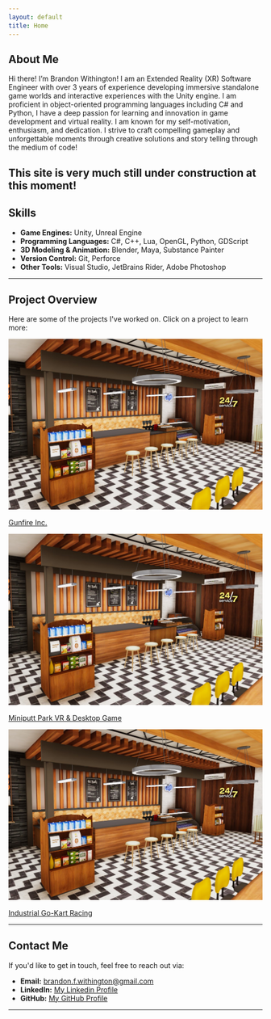 ```yaml
---
layout: default
title: Home
---
```


## About Me

Hi there! I’m Brandon Withington! I am an Extended Reality (XR) Software Engineer with over 3 years of experience developing immersive standalone game worlds and interactive experiences with the Unity engine. I am proficient in object-oriented programming languages including C# and Python, I have a deep passion for learning and innovation in game development and virtual reality. I am known for my self-motivation, enthusiasm, and dedication. I strive to craft compelling gameplay and unforgettable moments through creative solutions and story telling through the medium of code!


This site is very much still under construction at this moment!
---

## Skills

- **Game Engines:** Unity, Unreal Engine
- **Programming Languages:** C#, C++, Lua, OpenGL, Python, GDScript
- **3D Modeling & Animation:** Blender, Maya, Substance Painter
- **Version Control:** Git, Perforce
- **Other Tools:** Visual Studio, JetBrains Rider, Adobe Photoshop

---

## Project Overview

Here are some of the projects I've worked on. Click on a project to learn more:

<div class="project-grid">
    <div class="project">
        <a href="{{ site.baseurl }}/projects/project1">
            <img src="assets/images/project1.jpg" alt="Project 1">
            <p>Gunfire Inc.</p>
        </a>
    </div>
    <div class="project">
        <a href="{{ site.baseurl }}/projects/project2">
            <img src="assets/images/project2.jpg" alt="Project 2">
            <p>Miniputt Park VR & Desktop Game</p>
        </a>
    </div>
    <div class="project">
        <a href="{{ site.baseurl }}/projects/project3">
            <img src="assets/images/project3.jpg" alt="Project 3">
            <p>Industrial Go-Kart Racing</p>
        </a>
    </div>
    <!-- Add more projects as needed -->
</div>

---


## Contact Me

If you'd like to get in touch, feel free to reach out via:

- **Email:** [brandon.f.withington@gmail.com](mailto:brandon.f.withington@gmail.com)
- **LinkedIn:** [My Linkedin Profile](https://www.linkedin.com/in/brandon-withington/)
- **GitHub:** [My GitHub Profile](https://github.com/BrandonW24)

---
